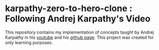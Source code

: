 # karpathy-zero-to-hero-clone : Following Andrej Karpathy's Video

This repository contains my implementation of concepts taught by Andrej Karpathy in his [youtube](https://www.youtube.com/watch?v=VMj-3S1tku0&list=PLAqhIrjkxbuWI23v9cThsA9GvCAUhRvKZ) and his [github page](https://github.com/karpathy/nn-zero-to-hero). This project was created for only learning purposes.
